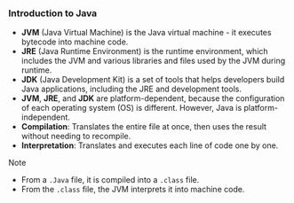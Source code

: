 ### Introduction to Java
- **JVM** (Java Virtual Machine) is the Java virtual machine - it executes bytecode into machine code.
- **JRE** (Java Runtime Environment) is the runtime environment, which includes the JVM and various libraries and files used by the JVM during runtime.
- **JDK** (Java Development Kit) is a set of tools that helps developers build Java applications, including the JRE and development tools.
- **JVM**, **JRE**, and **JDK** are platform-dependent, because the configuration of each operating system (OS) is different. However, Java is platform-independent.
- **Compilation**: Translates the entire file at once, then uses the result without needing to recompile.
- **Interpretation**: Translates and executes each line of code one by one.

> [!NOTE]
> - From a `.Java` file, it is compiled into a `.class` file.
> - From the `.class` file, the JVM interprets it into machine code.


